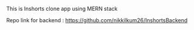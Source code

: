 This is Inshorts clone app using MERN stack 

Repo link for backend : https://github.com/nikkilkum26/InshortsBackend
